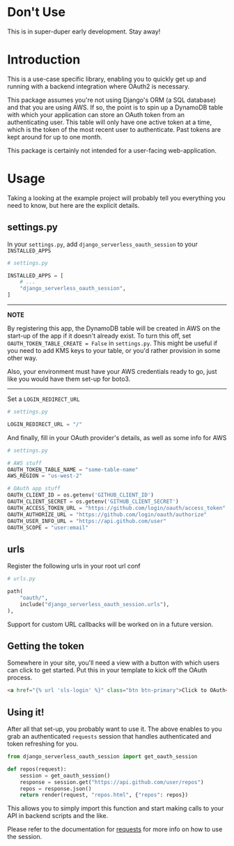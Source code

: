 # Don't Use

This is in super-duper early development. Stay away!

# Introduction

This is a use-case specific library, enabling you to quickly get up and running with a backend integration where OAuth2 is necessary.

This package assumes you're not using Django's ORM (a SQL database) and that you are using AWS. If so, the point is to spin up
a DynamoDB table with which your application can store an OAuth token from an authenticating user. This table will only have
one active token at a time, which is the token of the most recent user to authenticate. Past tokens are kept around for up to
one month.

This package is certainly not intended for a user-facing web-application.

# Usage

Taking a looking at the example project will probably tell you everything you need to know, but here are the explicit details.

## settings.py

In your `settings.py`, add `django_serverless_oauth_session` to your `INSTALLED_APPS`

```python
# settings.py

INSTALLED_APPS = [
    # ...
    "django_serverless_oauth_session",
]
```

---

**NOTE**

By registering this app, the DynamoDB table will be created in AWS on the start-up of the app if it doesn't already exist.
To turn this off, set `OAUTH_TOKEN_TABLE_CREATE = False` in `settings.py`. This might be useful if you need to add KMS keys
to your table, or you'd rather provision in some other way.

Also, your environment must have your AWS credentials ready to go, just like you would have them set-up for boto3.

---

Set a `LOGIN_REDIRECT_URL`

```python
# settings.py

LOGIN_REDIRECT_URL = "/"
```

And finally, fill in your OAuth provider's details, as well as some info for AWS

```python
# settings.py

# AWS stuff
OAUTH_TOKEN_TABLE_NAME = "some-table-name"
AWS_REGION = "us-west-2"

# OAuth app stuff
OAUTH_CLIENT_ID = os.getenv('GITHUB_CLIENT_ID')
OAUTH_CLIENT_SECRET = os.getenv('GITHUB_CLIENT_SECRET')
OAUTH_ACCESS_TOKEN_URL = "https://github.com/login/oauth/access_token"
OAUTH_AUTHORIZE_URL = "https://github.com/login/oauth/authorize"
OAUTH_USER_INFO_URL = "https://api.github.com/user"
OAUTH_SCOPE = "user:email"
```

## urls

Register the following urls in your root url conf

```python
# urls.py

path(
    "oauth/",
    include("django_serverless_oauth_session.urls"),
),
```

Support for custom URL callbacks will be worked on in a future version.

## Getting the token

Somewhere in your site, you'll need a view with a button with which users can click to get started. Put
this in your template to kick off the OAuth process.

```html
<a href="{% url 'sls-login' %}" class="btn btn-primary">Click to OAuth</a>
```

## Using it!

After all that set-up, you probably want to use it. The above enables to you grab an authenticated `requests` session
that handles authenticated and token refreshing for you.

```python
from django_serverless_oauth_session import get_oauth_session

def repos(request):
    session = get_oauth_session()
    response = session.get("https://api.github.com/user/repos")
    repos = response.json()
    return render(request, "repos.html", {"repos": repos})
```

This allows you to simply import this function and start making calls to your API in backend scripts and the like.

Please refer to the documentation for [requests](https://docs.python-requests.org/en/master/) for more info on how to use
the session.
